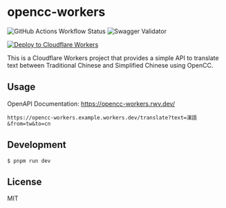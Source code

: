 # opencc-workers

![GitHub Actions Workflow Status](https://img.shields.io/github/actions/workflow/status/rwv/opencc-workers/deploy.yml)
![Swagger Validator](https://img.shields.io/swagger/valid/3.0?specUrl=https%3A%2F%2Fopencc-workers.rwv.workers.dev%2Fopenapi.json)


[![Deploy to Cloudflare Workers](https://deploy.workers.cloudflare.com/button)](https://deploy.workers.cloudflare.com/?url=https://github.com/rwv/opencc-workers)

This is a Cloudflare Workers project that provides a simple API to translate text between Traditional Chinese and Simplified Chinese using OpenCC.

## Usage

OpenAPI Documentation: https://opencc-workers.rwv.dev/

```
https://opencc-workers.example.workers.dev/translate?text=漢語&from=tw&to=cn
```

## Development

```
$ pnpm run dev
```

## License

MIT

